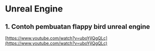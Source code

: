 # Unreal Engine

## 1. Contoh pembuatan flappy bird unreal engine

[https://www.youtube.com/watch?v=uboYjlQgQLc](https://www.youtube.com/watch?v=uboYjlQgQLc)




